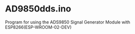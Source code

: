 # AD9850dds.ino

Program for using the ADS9850 Signal Generator Module with ESP8266(ESP-WROOM-02-DEV)

